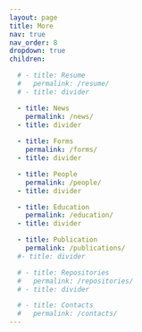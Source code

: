 ```yaml
---
layout: page
title: More
nav: true
nav_order: 8
dropdown: true
children:

  # - title: Resume
  #   permalink: /resume/
  # - title: divider

  - title: News
    permalink: /news/
  - title: divider
  
  - title: Forms
    permalink: /forms/
  - title: divider

  - title: People
    permalink: /people/
  - title: divider

  - title: Education
    permalink: /education/
  - title: divider

  - title: Publication
    permalink: /publications/
  #- title: divider

  # - title: Repositories
  #   permalink: /repositories/
  # - title: divider

  # - title: Contacts
  #   permalink: /contacts/
---
```

